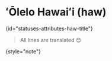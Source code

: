 # ʻŌlelo Hawaiʻi (haw)
{id="statuses-attributes-haw-title"}



> All lines are translated 😊
>
{style="note"}

